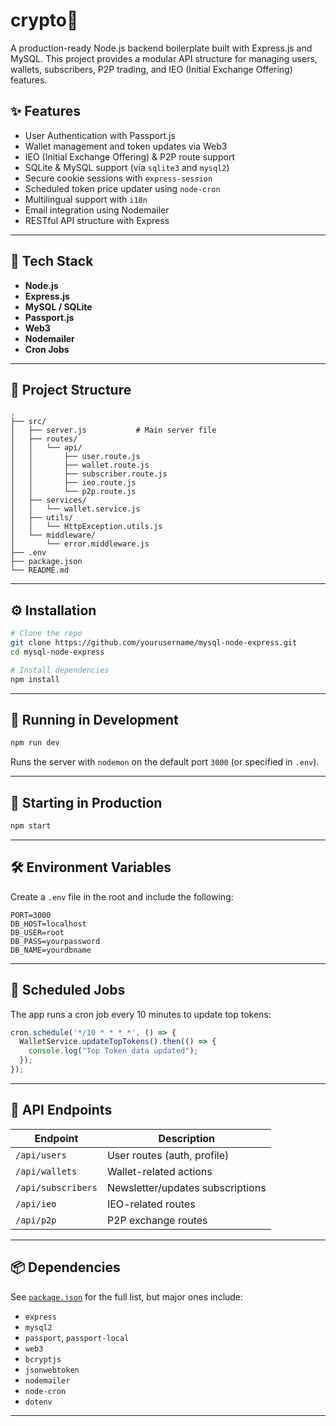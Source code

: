 # crypto💸

A production-ready Node.js backend boilerplate built with Express.js and MySQL. This project provides a modular API structure for managing users, wallets, subscribers, P2P trading, and IEO (Initial Exchange Offering) features. 

## ✨ Features

- User Authentication with Passport.js
- Wallet management and token updates via Web3
- IEO (Initial Exchange Offering) & P2P route support
- SQLite & MySQL support (via `sqlite3` and `mysql2`)
- Secure cookie sessions with `express-session`
- Scheduled token price updater using `node-cron`
- Multilingual support with `i18n`
- Email integration using Nodemailer
- RESTful API structure with Express

---

## 🚀 Tech Stack

- **Node.js**
- **Express.js**
- **MySQL / SQLite**
- **Passport.js**
- **Web3**
- **Nodemailer**
- **Cron Jobs**

---

## 📁 Project Structure

```
.
├── src/
│   ├── server.js           # Main server file
│   ├── routes/
│   │   └── api/
│   │       ├── user.route.js
│   │       ├── wallet.route.js
│   │       ├── subscriber.route.js
│   │       ├── ieo.route.js
│   │       └── p2p.route.js
│   ├── services/
│   │   └── wallet.service.js
│   ├── utils/
│   │   └── HttpException.utils.js
│   └── middleware/
│       └── error.middleware.js
├── .env
├── package.json
└── README.md
```

---

## ⚙️ Installation

```bash
# Clone the repo
git clone https://github.com/yourusername/mysql-node-express.git
cd mysql-node-express

# Install dependencies
npm install
```

---

## 🧪 Running in Development

```bash
npm run dev
```

Runs the server with `nodemon` on the default port `3000` (or specified in `.env`).

---

## 🚦 Starting in Production

```bash
npm start
```

---

## 🛠️ Environment Variables

Create a `.env` file in the root and include the following:

```
PORT=3000
DB_HOST=localhost
DB_USER=root
DB_PASS=yourpassword
DB_NAME=yourdbname
```

---

## 🧠 Scheduled Jobs

The app runs a cron job every 10 minutes to update top tokens:

```js
cron.schedule('*/10 * * * *', () => {
  WalletService.updateTopTokens().then(() => {
    console.log("Top Token data updated");
  });
});
```

---

## 🧪 API Endpoints

| Endpoint              | Description                    |
|-----------------------|--------------------------------|
| `/api/users`          | User routes (auth, profile)    |
| `/api/wallets`        | Wallet-related actions         |
| `/api/subscribers`    | Newsletter/updates subscriptions |
| `/api/ieo`            | IEO-related routes             |
| `/api/p2p`            | P2P exchange routes            |

---

## 📦 Dependencies

See [`package.json`](./package.json) for the full list, but major ones include:

- `express`
- `mysql2`
- `passport`, `passport-local`
- `web3`
- `bcryptjs`
- `jsonwebtoken`
- `nodemailer`
- `node-cron`
- `dotenv`

---
